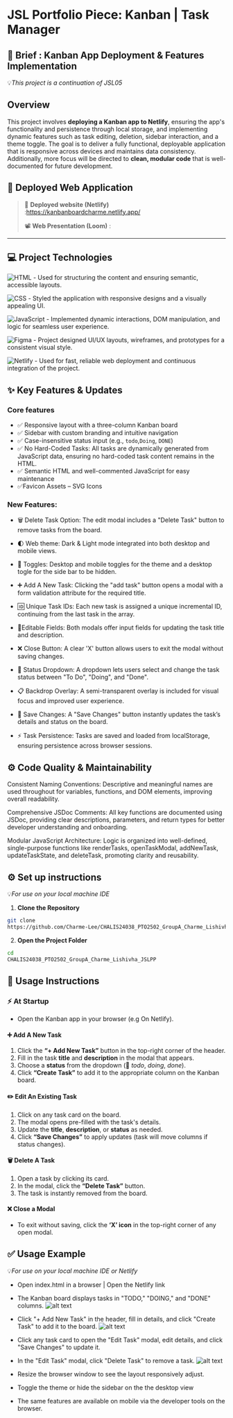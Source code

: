 # JSL Portfolio Piece: Kanban | Task Manager

## 🚀 Brief : Kanban App Deployment & Features Implementation

💡*This project is a continuation of JSL05*

## Overview

This project involves **deploying a Kanban app to Netlify**, ensuring the app's functionality and persistence through local storage, and implementing dynamic features such as task editing, deletion, sidebar interaction, and a theme toggle. The goal is to deliver a fully functional, deployable application that is responsive across devices and maintains data consistency. Additionally, more focus will be directed to **clean, modular code** that is well-documented for future development.

## 📡 Deployed Web Application

> 🚀 **Deployed website (Netlify)** :https://kanbanboardcharme.netlify.app/
>
> 📽️ **Web Presentation (Loom)** :

---

## 💻 Project Technologies

![HTML](https://img.shields.io/badge/HTML5-E34F26?logo=html5&logoColor=white) - Used for structuring the content and ensuring semantic, accessible layouts.

![CSS](https://img.shields.io/badge/CSS3-1572B6?logo=css3&logoColor=white) - Styled the application with responsive designs and a visually appealing UI.

![JavaScript](https://img.shields.io/badge/JavaScript-ES6+-F7DF1E?logo=javascript&logoColor=black) - Implemented dynamic interactions, DOM manipulation, and logic for seamless user experience.

![Figma](https://img.shields.io/badge/Figma-F24E1E?logo=figma&logoColor=white) - Project designed UI/UX layouts, wireframes, and prototypes for a consistent visual style.

![Netlify](https://img.shields.io/badge/Netlify-00C7B7?logo=netlify&logoColor=white) - Used for fast, reliable web deployment and continuous integration of the project.

## ✨ Key Features & Updates

### Core features

- ✅ Responsive layout with a three-column Kanban board
- ✅ Sidebar with custom branding and intuitive navigation
- ✅ Case-insensitive status input (e.g., `todo`,`Doing`, `DONE`)
- ✅ No Hard-Coded Tasks: All tasks are dynamically generated from JavaScript data, ensuring no hard-coded task content remains in the HTML.
- ✅ Semantic HTML and well-commented JavaScript for easy maintenance
- ✅Favicon Assets – SVG Icons

### New Features:

- 🗑️ Delete Task Option: The edit modal includes a "Delete Task" button to remove tasks from the board.

- 🌓 Web theme: Dark & Light mode integrated into both desktop and mobile views.

- 🔘 Toggles: Desktop and mobile toggles for the theme and a desktop togle for the side bar to be hidden.

- ➕ Add A New Task: Clicking the "add task" button opens a modal with a form validation attribute for the required title.

- 🆔 Unique Task IDs: Each new task is assigned a unique incremental ID, continuing from the last task in the array.

- 📝Editable Fields: Both modals offer input fields for updating the task title and description.

- ❌ Close Button: A clear 'X' button allows users to exit the modal without saving changes.

- 🔽 Status Dropdown: A dropdown lets users select and change the task status between "To Do", "Doing", and "Done".

- 📋 Backdrop Overlay: A semi-transparent overlay is included for visual focus and improved user experience.

- 💾 Save Changes: A "Save Changes" button instantly updates the task’s details and status on the board.

- ⚡ Task Persistence: Tasks are saved and loaded from localStorage, ensuring persistence across browser sessions.

## ⚙️ Code Quality & Maintainability

Consistent Naming Conventions: Descriptive and meaningful names are used throughout for variables, functions, and DOM elements, improving overall readability.

Comprehensive JSDoc Comments: All key functions are documented using JSDoc, providing clear descriptions, parameters, and return types for better developer understanding and onboarding.

Modular JavaScript Architecture: Logic is organized into well-defined, single-purpose functions like renderTasks, openTaskModal, addNewTask, updateTaskState, and deleteTask, promoting clarity and reusability.

## ⚙️ Set up instructions

💡*For use on your local machine IDE*

1. **Clone the Repository**

```bash
git clone
https://github.com/Charme-Lee/CHALIS24038_PTO2502_GroupA_Charme_Lishivha_JSLPP.git
```

2. **Open the Project Folder**

```bash
cd
CHALIS24038_PTO2502_GroupA_Charme_Lishivha_JSLPP
```

## 🚀 Usage Instructions

### ⚡ At Startup

- Open the Kanban app in your browser (e.g On Netlify).

#### ➕ **Add A New Task**

1. Click the **“+ Add New Task”** button in the top-right corner of the header.
2. Fill in the task **title** and **description** in the modal that appears.
3. Choose a **status** from the dropdown (🔽 _todo_, _doing_, _done_).
4. Click **“Create Task”** to add it to the appropriate column on the Kanban board.

#### ✏️ **Edit An Existing Task**

1. Click on any task card on the board.
2. The modal opens pre-filled with the task's details.
3. Update the **title**, **description**, or **status** as needed.
4. Click **“Save Changes”** to apply updates (task will move columns if status changes).

#### 🗑️ **Delete A Task**

1. Open a task by clicking its card.
2. In the modal, click the **“Delete Task”** button.
3. The task is instantly removed from the board.

#### ❌ **Close a Modal**

- To exit without saving, click the **‘X’ icon** in the top-right corner of any open modal.

## ✅ Usage Example

💡*For use on your local machine IDE or Netlify*

- Open index.html in a browser | Open the Netlify link

- The Kanban board displays tasks in "TODO," "DOING," and "DONE" columns.
  ![alt text](image.png)

- Click "+ Add New Task" in the header, fill in details, and click "Create Task" to add it to the board.
  ![alt text](image-4.png)

- Click any task card to open the "Edit Task" modal, edit details, and click "Save Changes" to update it.

- In the "Edit Task" modal, click "Delete Task" to remove a task.
  ![alt text](image-3.png)
- Resize the browser window to see the layout responsively adjust.

- Toggle the theme or hide the sidebar on the the desktop view

- The same features are available on mobile via the developer tools on the browser.
